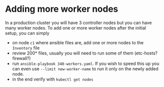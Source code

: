 # Adding more worker nodes

In a production cluster you will have 3 controller nodes but you can have many worker nodes.
To add one or more worker nodes after the initial setup, you can simply

- on node `c1` where ansible files are, add one or more nodes to the `Inventory` file
- review 200* files, usually you will need to run some of them (etc-hosts? firewall?)
- run `ansible-playbook 340-workers.yaml`. If you wish to speed this up you can even use `--limit new-worker-name`
to run it only on the newly added node.
- in the end verify with `kubectl get nodes`

